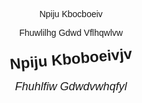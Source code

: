 <p align='center'>Npiju Kbocboeiv</p>
<p align='center'>Fhuwlilhg Gdwd Vflhqwlvw</p>
<!DOCTYPE html>
<html lang="en">
<head>
  <meta charset="UTF-8">
  <meta name="viewport" content="width=device-width, initial-scale=1.0">
  <title>Rotated Text</title>
  <style>
    body {
      font-family: Arial, sans-serif;
      text-align: center;
    }
    .rotated-text {
      transform: rotate(-5deg);
      font-size: 24px;
      font-weight: bold;
      margin: 20px 0;
    }
    .shifted-text {
      font-size: 18px;
      font-style: italic;
    }
  </style>
</head>
<body>
  <div class="rotated-text">Npiju Kboboeivjv</div>
  <div class="shifted-text">Fhuhlfiw Gdwdvwhqfyl</div>
</body>
</html>
